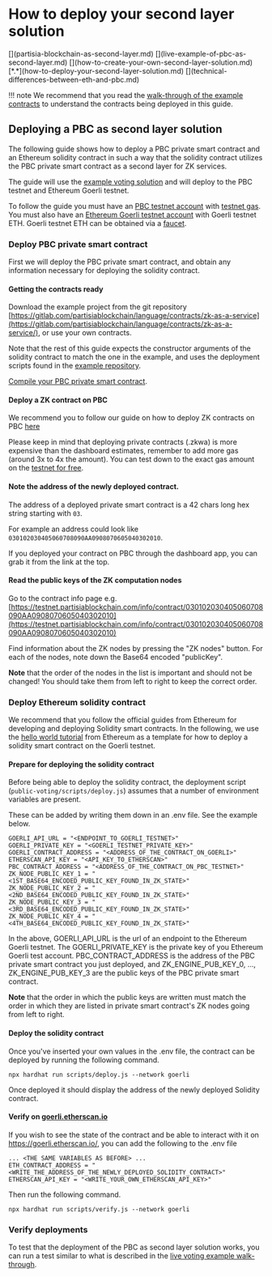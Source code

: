 # How to deploy your second layer solution

<div class="dot-navigation" markdown>
   [](partisia-blockchain-as-second-layer.md)
   [](live-example-of-pbc-as-second-layer.md)
   [](how-to-create-your-own-second-layer-solution.md)
   [*.*](how-to-deploy-your-second-layer-solution.md)
   [](technical-differences-between-eth-and-pbc.md)
</div>

!!! note
        We recommend that you read the [walk-through of the example contracts](how-to-create-your-own-second-layer-solution.md)
        to understand the contracts being deployed in this guide.

## Deploying a PBC as second layer solution

The following guide shows how to deploy a PBC private smart contract and an Ethereum solidity
contract in such a way that the solidity contract utilizes the PBC private smart contract as a
second layer for ZK services.

The guide will use the
[example voting solution](how-to-create-your-own-second-layer-solution.md)
and will deploy to the PBC testnet and Ethereum Goerli testnet.

To follow the guide you must have an [PBC testnet account](../../pbc-fundamentals/create-an-account.md) with
[testnet gas](../gas/how-to-get-testnet-gas.md).
You must also have
an [Ethereum Goerli testnet account](https://ethereum.org/en/wallets/find-wallet/)
with Goerli testnet ETH. Goerli testnet ETH can be obtained via a
[faucet](https://ethereum.org/en/developers/docs/networks/#goerli).

### Deploy PBC private smart contract

First we will deploy the PBC private smart contract, and obtain any information necessary for
deploying the solidity contract.

#### Getting the contracts ready

Download the example project from the git
repository [https://gitlab.com/partisiablockchain/language/contracts/zk-as-a-service](https://gitlab.com/partisiablockchain/language/contracts/zk-as-a-service/),
or use your own contracts.

Note that the rest of this guide expects the constructor arguments of the solidity contract to
match the one in the example, and uses the deployment scripts found in
the [example repository](https://gitlab.com/partisiablockchain/language/contracts/zk-as-a-service/).

[Compile your PBC private smart contract](../zk-smart-contracts/compile-and-deploy-zk-contract.md).

#### Deploy a ZK contract on PBC

We recommend you to follow our guide on how to deploy ZK contracts on PBC
[here](../../smart-contracts/zk-smart-contracts/compile-and-deploy-zk-contract.md)

Please keep in mind that deploying private contracts (.zkwa) is more expensive than the dashboard
estimates, remember to add more gas (around 3x to 4x the amount). You can test down to the exact gas amount on the
[testnet for free](../access-and-use-the-testnet.md).

#### Note the address of the newly deployed contract.

The address of a deployed private smart contract is a 42 chars long hex string starting with `03`.

For example an address could look like `030102030405060708090AA0908070605040302010`.

If you deployed your contract on PBC through the dashboard app, you can grab it from the link at the top.

#### Read the public keys of the ZK computation nodes

Go to the contract info page
e.g. [https://testnet.partisiablockchain.com/info/contract/030102030405060708090AA0908070605040302010](https://testnet.partisiablockchain.com/info/contract/030102030405060708090AA0908070605040302010)

Find information about the ZK nodes by pressing the "ZK nodes" button. For each of the nodes, note down the Base64
encoded "publicKey".

**Note** that the order of the nodes in the list is important and should not be changed! You should take them from left
to right to keep the correct order.

### Deploy Ethereum solidity contract

We recommend that you follow the official guides from Ethereum for developing and deploying Solidity
smart contracts. In the following, we use the
[hello world tutorial](https://ethereum.org/en/developers/tutorials/hello-world-smart-contract-fullstack/)
from Ethereum as a template for how to deploy a solidity smart contract on the Goerli testnet.

#### Prepare for deploying the solidity contract

Before being able to deploy the solidity contract, the deployment script
(`public-voting/scripts/deploy.js`) assumes that a number of environment variables are present.

These can be added by writing them down in an .env file. See the example below.

```text
GOERLI_API_URL = "<ENDPOINT_TO_GOERLI_TESTNET>"
GOERLI_PRIVATE_KEY = "<GOERLI_TESTNET_PRIVATE_KEY>"
GOERLI_CONTRACT_ADDRESS = "<ADDRESS_OF_THE_CONTRACT_ON_GOERLI>"
ETHERSCAN_API_KEY = "<API_KEY_TO_ETHERSCAN>"
PBC_CONTRACT_ADDRESS = "<ADDRESS_OF_THE_CONTRACT_ON_PBC_TESTNET>"
ZK_NODE_PUBLIC_KEY_1 = "<1ST_BASE64_ENCODED_PUBLIC_KEY_FOUND_IN_ZK_STATE>"
ZK_NODE_PUBLIC_KEY_2 = "<2ND_BASE64_ENCODED_PUBLIC_KEY_FOUND_IN_ZK_STATE>"
ZK_NODE_PUBLIC_KEY_3 = "<3RD_BASE64_ENCODED_PUBLIC_KEY_FOUND_IN_ZK_STATE>"
ZK_NODE_PUBLIC_KEY_4 = "<4TH_BASE64_ENCODED_PUBLIC_KEY_FOUND_IN_ZK_STATE>"
```

In the above, GOERLI_API_URL is the url of an endpoint to the Ethereum Goerli testnet. The GOERLI_PRIVATE_KEY
is the private key of you Ethereum Goerli test account. PBC_CONTRACT_ADDRESS is the address of
the PBC private smart contract you just deployed, and ZK_ENGINE_PUB_KEY_0, ...,
ZK_ENGINE_PUB_KEY_3 are the public keys of the PBC private smart contract.

**Note** that the order in which the public keys are written must match the order in which they
are listed in private smart contract's ZK nodes going from left to right.

#### Deploy the solidity contract

Once you've inserted your own values in the .env file, the contract can be deployed by running
the following command.

```shell
npx hardhat run scripts/deploy.js --network goerli
```

Once deployed it should display the address of the newly deployed Solidity contract.

#### Verify on [goerli.etherscan.io](https://goerli.etherscan.io/)

If you wish to see the state of the contract and be able to interact with it on
https://goerli.etherscan.io/, you can add the following to the .env file

```text
... <THE SAME VARIABLES AS BEFORE> ...
ETH_CONTRACT_ADDRESS = "<WRITE_THE_ADDRESS_OF_THE_NEWLY_DEPLOYED_SOLIDITY_CONTRACT>"
ETHERSCAN_API_KEY = "<WRITE_YOUR_OWN_ETHERSCAN_API_KEY>"
```

Then run the following command.

```shell
npx hardhat run scripts/verify.js --network goerli
```

### Verify deployments

To test that the deployment of the PBC as second layer solution works, you can run a test similar to
what is described in the
[live voting example walk-through](live-example-of-pbc-as-second-layer.md). 
